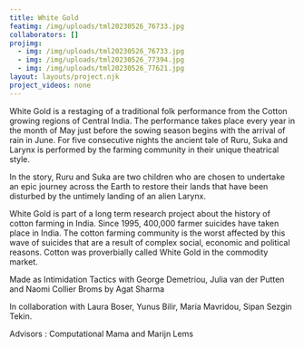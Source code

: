 ```yaml
---
title: White Gold
featimg: /img/uploads/tml20230526_76733.jpg
collaborators: []
projimg:
  - img: /img/uploads/tml20230526_76733.jpg
  - img: /img/uploads/tml20230526_77394.jpg
  - img: /img/uploads/tml20230526_77621.jpg
layout: layouts/project.njk
project_videos: none
---
```

White Gold is a restaging of a traditional folk performance from the Cotton growing regions of Central India. The performance takes place every year in the month of May just before the sowing season begins with the arrival of rain in June. For five consecutive nights the ancient tale of Ruru, Suka and Larynx is performed by the farming community in their unique theatrical style.

In the story, Ruru and Suka are two children who are chosen to undertake an epic journey across the Earth to restore their lands that have been disturbed by the untimely landing of an alien Larynx.

White Gold is part of a long term research project about the history of cotton farming in India. Since 1995, 400,000 farmer suicides have taken place in India. The cotton farming community is the worst affected by this wave of suicides that are a result of complex social, economic and political reasons. Cotton was proverbially called White Gold in the commodity market. 

Made as Intimidation Tactics with George Demetriou, Julia van der Putten and Naomi Collier Broms by Agat Sharma

In collaboration with Laura Boser, Yunus Bilir, Maria Mavridou, Sipan Sezgin Tekin. 

Advisors : Computational Mama and Marijn Lems